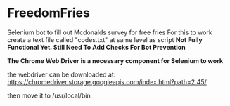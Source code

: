 # FreedomFries
Selenium bot to fill out Mcdonalds survey for free fries
For this to work create a text file called "codes.txt" at same level as script
**Not Fully Functional Yet. Still Need To Add Checks For Bot Prevention**

**The Chrome Web Driver is a necessary component for Selenium to work**

the webdriver can be downloaded at: https://chromedriver.storage.googleapis.com/index.html?path=2.45/

then move it to /usr/local/bin
